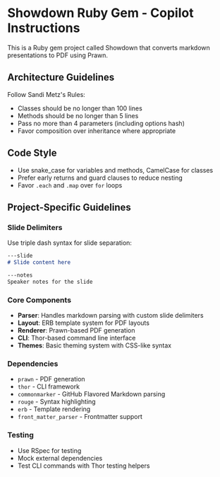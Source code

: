 # Showdown Ruby Gem - Copilot Instructions

<!-- Use this file to provide workspace-specific custom instructions to Copilot. For more details, visit https://code.visualstudio.com/docs/copilot/copilot-customization#_use-a-githubcopilotinstructionsmd-file -->

This is a Ruby gem project called Showdown that converts markdown presentations to PDF using Prawn.

## Architecture Guidelines

Follow Sandi Metz's Rules:
- Classes should be no longer than 100 lines
- Methods should be no longer than 5 lines  
- Pass no more than 4 parameters (including options hash)
- Favor composition over inheritance where appropriate

## Code Style
- Use snake_case for variables and methods, CamelCase for classes
- Prefer early returns and guard clauses to reduce nesting
- Favor `.each` and `.map` over `for` loops

## Project-Specific Guidelines

### Slide Delimiters
Use triple dash syntax for slide separation:
```markdown
---slide
# Slide content here

---notes  
Speaker notes for the slide
```

### Core Components
- **Parser**: Handles markdown parsing with custom slide delimiters
- **Layout**: ERB template system for PDF layouts
- **Renderer**: Prawn-based PDF generation
- **CLI**: Thor-based command line interface
- **Themes**: Basic theming system with CSS-like syntax

### Dependencies
- `prawn` - PDF generation
- `thor` - CLI framework
- `commonmarker` - GitHub Flavored Markdown parsing
- `rouge` - Syntax highlighting
- `erb` - Template rendering
- `front_matter_parser` - Frontmatter support

### Testing
- Use RSpec for testing
- Mock external dependencies
- Test CLI commands with Thor testing helpers
